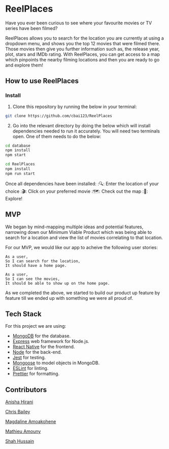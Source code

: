 # ReelPlaces

Have you ever been curious to see where your favourite movies or TV series have been filmed?

ReelPlaces allows you to search for the location you are currently at using a dropdown menu, and shows you the top 12 movies that were filmed there. Those movies then give you further information such as, the release year, plot, stars and IMDb rating. With ReelPlaces, you can get access to a map which pinpoints the nearby filming locations and then you are ready to go and explore them!

## How to use ReelPlaces
### Install 
1. Clone this repository by running the below in your terminal:
```bash
git clone https://github.com/cbai123/ReelPlaces
```

2. Go into the relevant directory by doing the below which will install dependencies needed to run it accurately. You will need two terminals open. One of them needs to do the below:
```bash
cd database
npm install
npm start
```
```bash
cd ReelPlaces 
npm install 
npm run start
```
Once all dependencies have been installed:
:🔍: Enter the location of your choice 
:🎬: Click on your preferred movie 
:🗺️: Check out the map 
:📍: Explore!

## MVP
We began by mind-mapping multiple ideas and potential features, narrowing down our Minimum Viable Product which was being able to search for a location and view the list of movies correlating to that location.

For our MVP, we would like our app to acheive the following user stories:

```
As a user,
So I can search for the location, 
It should have a home page.  
```

```
As a user,
So I can see the movies,
It should be able to show up on the home page.
```
As we completed the above, we started to build our product up feature by feature till we ended up with something we were all proud of.

## Tech Stack

For this project we are using:

- [MongoDB](https://www.mongodb.com/) for the database.
- [Express](https://expressjs.com/) web framework for Node.js.
- [React Native](https://reactnative.dev/) for the frontend.
- [Node](https://nodejs.org/en/) for the back-end.
- [Jest](https://jestjs.io/) for testing.
- [Mongoose](https://mongoosejs.com) to model objects in MongoDB.
- [ESLint](https://eslint.org) for linting.
- [Prettier](https://prettier.io/) for formatting.

## Contributors
[Anisha Hirani](https://github.com/anisha-11) 

[Chris Bailey](https://github.com/cbai123) 

[Magdaline Amoakohene](https://github.com/Magdaline1) 

[Mathieu Amouny](https://github.com/m-codes)

[Shah Hussain](https://github.com/shussain894) 
